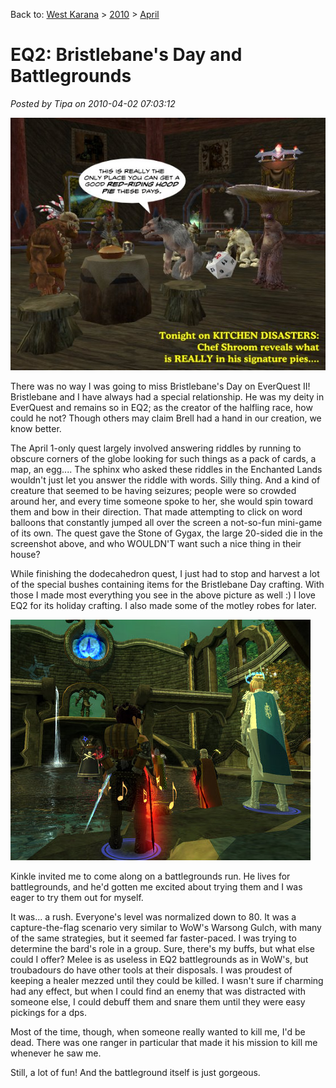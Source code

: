Back to: [West Karana](/posts/westkarana.md) > [2010](/posts/2010/westkarana.md) > [April](./westkarana.md)
# EQ2: Bristlebane's Day and Battlegrounds

*Posted by Tipa on 2010-04-02 07:03:12*

![](../../../uploads/2010/04/kitchen.jpg "I need to see if they've added any more monster friends to the Station Store.")

There was no way I was going to miss Bristlebane's Day on EverQuest II! Bristlebane and I have always had a special relationship. He was my deity in EverQuest and remains so in EQ2; as the creator of the halfling race, how could he not? Though others may claim Brell had a hand in our creation, we know better.

The April 1-only quest largely involved answering riddles by running to obscure corners of the globe looking for such things as a pack of cards, a map, an egg.... The sphinx who asked these riddles in the Enchanted Lands wouldn't just let you answer the riddle with words. Silly thing. And a kind of creature that seemed to be having seizures; people were so crowded around her, and every time someone spoke to her, she would spin toward them and bow in their direction. That made attempting to click on word balloons that constantly jumped all over the screen a not-so-fun mini-game of its own. The quest gave the Stone of Gygax, the large 20-sided die in the screenshot above, and who WOULDN'T want such a nice thing in their house?

While finishing the dodecahedron quest, I just had to stop and harvest a lot of the special bushes containing items for the Bristlebane Day crafting. With those I made most everything you see in the above picture as well :) I love EQ2 for its holiday crafting. I also made some of the motley robes for later.

![](../../../uploads/2010/04/EverQuest2-2010-04-01-23-13-40-97.jpg "Battlegrounds!")

Kinkle invited me to come along on a battlegrounds run. He lives for battlegrounds, and he'd gotten me excited about trying them and I was eager to try them out for myself.

It was... a rush. Everyone's level was normalized down to 80. It was a capture-the-flag scenario very similar to WoW's Warsong Gulch, with many of the same strategies, but it seemed far faster-paced. I was trying to determine the bard's role in a group. Sure, there's my buffs, but what else could I offer? Melee is as useless in EQ2 battlegrounds as in WoW's, but troubadours do have other tools at their disposals. I was proudest of keeping a healer mezzed until they could be killed. I wasn't sure if charming had any effect, but when I could find an enemy that was distracted with someone else, I could debuff them and snare them until they were easy pickings for a dps.

Most of the time, though, when someone really wanted to kill me, I'd be dead. There was one ranger in particular that made it his mission to kill me whenever he saw me.

Still, a lot of fun! And the battleground itself is just gorgeous.

